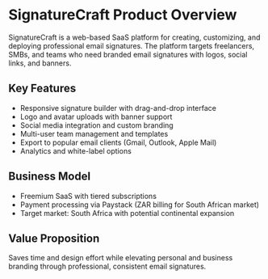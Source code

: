 # SignatureCraft Product Overview

SignatureCraft is a web-based SaaS platform for creating, customizing, and deploying professional email signatures. The platform targets freelancers, SMBs, and teams who need branded email signatures with logos, social links, and banners.

## Key Features
- Responsive signature builder with drag-and-drop interface
- Logo and avatar uploads with banner support
- Social media integration and custom branding
- Multi-user team management and templates
- Export to popular email clients (Gmail, Outlook, Apple Mail)
- Analytics and white-label options

## Business Model
- Freemium SaaS with tiered subscriptions
- Payment processing via Paystack (ZAR billing for South African market)
- Target market: South Africa with potential continental expansion

## Value Proposition
Saves time and design effort while elevating personal and business branding through professional, consistent email signatures.